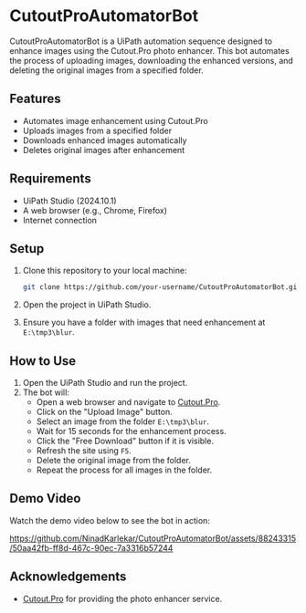 # CutoutProAutomatorBot

CutoutProAutomatorBot is a UiPath automation sequence designed to enhance images using the Cutout.Pro photo enhancer. This bot automates the process of uploading images, downloading the enhanced versions, and deleting the original images from a specified folder.

## Features

- Automates image enhancement using Cutout.Pro
- Uploads images from a specified folder
- Downloads enhanced images automatically
- Deletes original images after enhancement

## Requirements

- UiPath Studio (2024.10.1)
- A web browser (e.g., Chrome, Firefox)
- Internet connection

## Setup

1. Clone this repository to your local machine:
    ```bash
    git clone https://github.com/your-username/CutoutProAutomatorBot.git
    ```

2. Open the project in UiPath Studio.

3. Ensure you have a folder with images that need enhancement at `E:\tmp3\blur`.

## How to Use

1. Open the UiPath Studio and run the project.
2. The bot will:
   - Open a web browser and navigate to [Cutout.Pro](https://www.cutout.pro/photo-enhancer-sharpener-upscaler/upload).
   - Click on the "Upload Image" button.
   - Select an image from the folder `E:\tmp3\blur`.
   - Wait for 15 seconds for the enhancement process.
   - Click the "Free Download" button if it is visible.
   - Refresh the site using `F5`.
   - Delete the original image from the folder.
   - Repeat the process for all images in the folder.

## Demo Video

Watch the demo video below to see the bot in action:



https://github.com/NinadKarlekar/CutoutProAutomatorBot/assets/88243315/50aa42fb-ff8d-467c-90ec-7a3316b57244




## Acknowledgements

- [Cutout.Pro](https://www.cutout.pro/) for providing the photo enhancer service.
